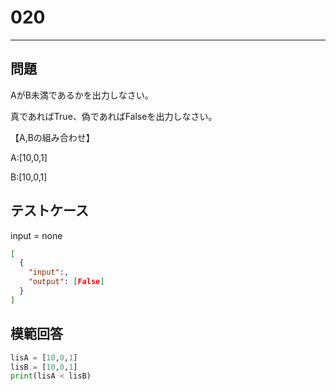 
# 020

---

## 問題

AがB未満であるかを出力しなさい。

真であればTrue、偽であればFalseを出力しなさい。

【A,Bの組み合わせ】

A:[10,0,1]

B:[10,0,1]

## テストケース

input = none

```json
[
  {
    "input":,
    "output": [False]
  }
]
```

## 模範回答

```python
lisA = [10,0,1]
lisB = [10,0,1]
print(lisA < lisB)
```
